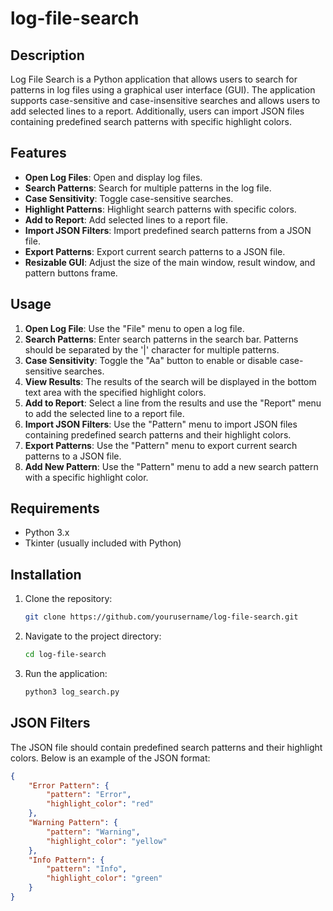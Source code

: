 # log-file-search

## Description
Log File Search is a Python application that allows users to search for patterns in log files using a graphical user interface (GUI). The application supports case-sensitive and case-insensitive searches and allows users to add selected lines to a report. Additionally, users can import JSON files containing predefined search patterns with specific highlight colors.

## Features
- **Open Log Files**: Open and display log files.
- **Search Patterns**: Search for multiple patterns in the log file.
- **Case Sensitivity**: Toggle case-sensitive searches.
- **Highlight Patterns**: Highlight search patterns with specific colors.
- **Add to Report**: Add selected lines to a report file.
- **Import JSON Filters**: Import predefined search patterns from a JSON file.
- **Export Patterns**: Export current search patterns to a JSON file.
- **Resizable GUI**: Adjust the size of the main window, result window, and pattern buttons frame.

## Usage
1. **Open Log File**: Use the "File" menu to open a log file.
2. **Search Patterns**: Enter search patterns in the search bar. Patterns should be separated by the '|' character for multiple patterns.
3. **Case Sensitivity**: Toggle the "Aa" button to enable or disable case-sensitive searches.
4. **View Results**: The results of the search will be displayed in the bottom text area with the specified highlight colors.
5. **Add to Report**: Select a line from the results and use the "Report" menu to add the selected line to a report file.
6. **Import JSON Filters**: Use the "Pattern" menu to import JSON files containing predefined search patterns and their highlight colors.
7. **Export Patterns**: Use the "Pattern" menu to export current search patterns to a JSON file.
8. **Add New Pattern**: Use the "Pattern" menu to add a new search pattern with a specific highlight color.

## Requirements
- Python 3.x
- Tkinter (usually included with Python)

## Installation
1. Clone the repository:
    ```sh
    git clone https://github.com/yourusername/log-file-search.git
    ```
2. Navigate to the project directory:
    ```sh
    cd log-file-search
    ```
3. Run the application:
    ```sh
    python3 log_search.py
    ```

## JSON Filters
The JSON file should contain predefined search patterns and their highlight colors. Below is an example of the JSON format:
```json
{
    "Error Pattern": {
        "pattern": "Error",
        "highlight_color": "red"
    },
    "Warning Pattern": {
        "pattern": "Warning",
        "highlight_color": "yellow"
    },
    "Info Pattern": {
        "pattern": "Info",
        "highlight_color": "green"
    }
}